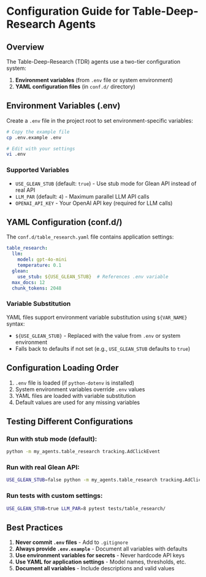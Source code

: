 # Configuration Guide for Table-Deep-Research Agents

## Overview

The Table-Deep-Research (TDR) agents use a two-tier configuration system:
1. **Environment variables** (from `.env` file or system environment)
2. **YAML configuration files** (in `conf.d/` directory)

## Environment Variables (.env)

Create a `.env` file in the project root to set environment-specific variables:

```bash
# Copy the example file
cp .env.example .env

# Edit with your settings
vi .env
```

### Supported Variables

- `USE_GLEAN_STUB` (default: `true`) - Use stub mode for Glean API instead of real API
- `LLM_PAR` (default: `4`) - Maximum parallel LLM API calls
- `OPENAI_API_KEY` - Your OpenAI API key (required for LLM calls)

## YAML Configuration (conf.d/)

The `conf.d/table_research.yaml` file contains application settings:

```yaml
table_research:
  llm:
    model: gpt-4o-mini
    temperature: 0.1
  glean:
    use_stub: ${USE_GLEAN_STUB}  # References .env variable
  max_docs: 12
  chunk_tokens: 2048
```

### Variable Substitution

YAML files support environment variable substitution using `${VAR_NAME}` syntax:
- `${USE_GLEAN_STUB}` - Replaced with the value from `.env` or system environment
- Falls back to defaults if not set (e.g., `USE_GLEAN_STUB` defaults to `true`)

## Configuration Loading Order

1. `.env` file is loaded (if `python-dotenv` is installed)
2. System environment variables override `.env` values
3. YAML files are loaded with variable substitution
4. Default values are used for any missing variables

## Testing Different Configurations

### Run with stub mode (default):
```bash
python -m my_agents.table_research tracking.AdClickEvent
```

### Run with real Glean API:
```bash
USE_GLEAN_STUB=false python -m my_agents.table_research tracking.AdClickEvent
```

### Run tests with custom settings:
```bash
USE_GLEAN_STUB=true LLM_PAR=8 pytest tests/table_research/
```

## Best Practices

1. **Never commit `.env` files** - Add to `.gitignore`
2. **Always provide `.env.example`** - Document all variables with defaults
3. **Use environment variables for secrets** - Never hardcode API keys
4. **Use YAML for application settings** - Model names, thresholds, etc.
5. **Document all variables** - Include descriptions and valid values 